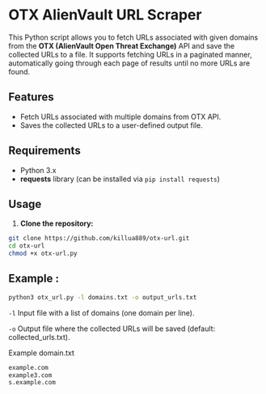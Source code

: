 # OTX AlienVault URL Scraper

This Python script allows you to fetch URLs associated with given domains from the **OTX (AlienVault Open Threat Exchange)** API and save the collected URLs to a file. It supports fetching URLs in a paginated manner, automatically going through each page of results until no more URLs are found.

## Features

- Fetch URLs associated with multiple domains from OTX API.
- Saves the collected URLs to a user-defined output file.

## Requirements

- Python 3.x
- **requests** library (can be installed via `pip install requests`)

## Usage

1. **Clone the repository:**

```bash
git clone https://github.com/killua889/otx-url.git
cd otx-url
chmod +x otx-url.py
```
## Example :

```bash
python3 otx_url.py -l domains.txt -o output_urls.txt
```

`-l` Input file with a list of domains (one domain per line).

`-o` Output file where the collected URLs will be saved (default: collected_urls.txt).

Example domain.txt
```bash
example.com
example3.com
s.example.com
```